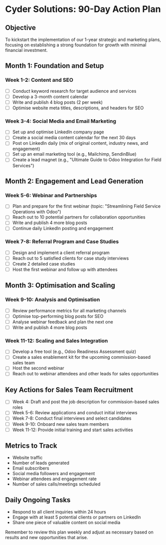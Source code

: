 # Cyder Solutions: 90-Day Action Plan

## Objective
To kickstart the implementation of our 1-year strategic and marketing plans, focusing on establishing a strong foundation for growth with minimal financial investment.
## Month 1: Foundation and Setup
### Week 1-2: Content and SEO
- [ ] Conduct keyword research for target audience and services
- [ ] Develop a 3-month content calendar
- [ ] Write and publish 4 blog posts (2 per week)
- [ ] Optimise website meta titles, descriptions, and headers for SEO
### Week 3-4: Social Media and Email Marketing
- [ ] Set up and optimise LinkedIn company page
- [ ] Create a social media content calendar for the next 30 days
- [ ] Post on LinkedIn daily (mix of original content, industry news, and engagement)
- [ ] Set up an email marketing tool (e.g., Mailchimp, SendinBlue)
- [ ] Create a lead magnet (e.g., "Ultimate Guide to Odoo Integration for Field Services")
## Month 2: Engagement and Lead Generation
### Week 5-6: Webinar and Partnerships
- [ ] Plan and prepare for the first webinar (topic: "Streamlining Field Service Operations with Odoo")
- [ ] Reach out to 10 potential partners for collaboration opportunities
- [ ] Write and publish 4 more blog posts
- [ ] Continue daily LinkedIn posting and engagement
### Week 7-8: Referral Program and Case Studies
- [ ] Design and implement a client referral program
- [ ] Reach out to 5 satisfied clients for case study interviews
- [ ] Create 2 detailed case studies
- [ ] Host the first webinar and follow up with attendees
## Month 3: Optimisation and Scaling
### Week 9-10: Analysis and Optimisation
- [ ] Review performance metrics for all marketing channels
- [ ] Optimise top-performing blog posts for SEO
- [ ] Analyse webinar feedback and plan the next one
- [ ] Write and publish 4 more blog posts
### Week 11-12: Scaling and Sales Integration
- [ ] Develop a free tool (e.g., Odoo Readiness Assessment quiz)
- [ ] Create a sales enablement kit for the upcoming commission-based sales team
- [ ] Host the second webinar
- [ ] Reach out to webinar attendees and other leads for sales opportunities
## Key Actions for Sales Team Recruitment
- [ ] Week 4: Draft and post the job description for commission-based sales roles
- [ ] Week 5-6: Review applications and conduct initial interviews
- [ ] Week 7-8: Conduct final interviews and select candidates
- [ ] Week 9-10: Onboard new sales team members
- [ ] Week 11-12: Provide initial training and start sales activities
## Metrics to Track
- Website traffic
- Number of leads generated
- Email subscribers
- Social media followers and engagement
- Webinar attendees and engagement rate
- Number of sales calls/meetings scheduled
## Daily Ongoing Tasks
- Respond to all client inquiries within 24 hours
- Engage with at least 5 potential clients or partners on LinkedIn
- Share one piece of valuable content on social media

Remember to review this plan weekly and adjust as necessary based on results and new opportunities that arise.
